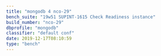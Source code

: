 ```yaml
---
title: "mongodb 4 nco-29"
bench_suite: "19w51 SUPINT-1615 Check Readiness instance"
build_number: "nco-29"
dbprofile: "mongodb"
classifier: "default conf"
date: 2019-12-17T08:10:59
type: "bench"
---
```

